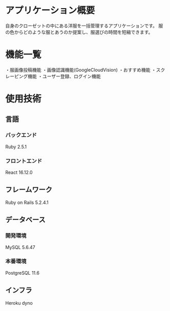 # アプリケーション概要
自身のクローゼットの中にある洋服を一括管理するアプリケーションです。
服の色からどのような服とあうのか提案し、服選びの時間を短縮できます。

# 機能一覧
・服画像投稿機能
・画像認識機能(GoogleCloudVision)
・おすすめ機能
・スクレーピング機能
・ユーザー登録、ログイン機能

# 使用技術
## 言語
### バックエンド
Ruby 2.5.1
### フロントエンド
React 16.12.0
## フレームワーク
Ruby on Rails 5.2.4.1
## データベース
### 開発環境
MySQL 5.6.47
### 本番環境
PostgreSQL 11.6
## インフラ
Heroku dyno